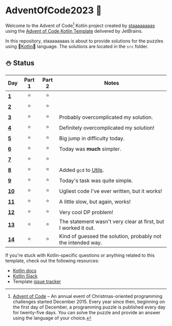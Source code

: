 # AdventOfCode2023 🎄

Welcome to the Advent of Code[^aoc] Kotlin project created by [staaaaaaaas][github] using the [Advent of Code Kotlin Template][template] delivered by JetBrains.

In this repository, staaaaaaaas is about to provide solutions for the puzzles using 🥶[Kotlin][kotlin]🥶 language.
The solutions are located in the `src` folder.

## ⛄ Status 

| Day                    | Part 1 | Part 2 | Notes                                                          |
|------------------------|:------:|:------:|----------------------------------------------------------------|
| [**1**](src/Day01.kt)  |   ⭐    |   ⭐    |                                                                |
| [**2**](src/Day02.kt)  |   ⭐    |   ⭐    |                                                                |
| [**3**](src/Day03.kt)  |   ⭐    |   ⭐    | Probably overcomplicated my solution.                          |
| [**4**](src/Day04.kt)  |   ⭐    |   ⭐    | Definitely overcomplicated my solution!                        |
| [**5**](src/Day05.kt)  |   ⭐    |   ⭐    | Big jump in difficulty today.                                  |
| [**6**](src/Day06.kt)  |   ⭐    |   ⭐    | Today was **much** simpler.                                    |
| [**7**](src/Day07.kt)  |   ⭐    |   ⭐    |                                                                |
| [**8**](src/Day08.kt)  |   ⭐    |   ⭐    | Added `gcd` to [Utils](src/Utils.kt).                          |
| [**9**](src/Day09.kt)  |   ⭐    |   ⭐    | Today's task was quite simple.                                 |
| [**10**](src/Day10.kt) |   ⭐    |   ⭐    | Ugliest code I've ever written, but it works!                  |
| [**11**](src/Day11.kt) |   ⭐    |   ⭐    | A little slow, but again, works!                               |
| [**12**](src/Day12.kt) |   ⭐    |   ⭐    | Very cool DP problem!                                          |
| [**13**](src/Day13.kt) |   ⭐    |   ⭐    | The statement wasn't very clear at first, but I worked it out. |
| [**14**](src/Day14.kt) |   ⭐    |   ⭐    | Kind of guessed the solution, probably not the intended way.   |


If you're stuck with Kotlin-specific questions or anything related to this template, check out the following resources:

- [Kotlin docs][docs]
- [Kotlin Slack][slack]
- Template [issue tracker][issues]


[^aoc]:
    [Advent of Code][aoc] – An annual event of Christmas-oriented programming challenges started December 2015.
    Every year since then, beginning on the first day of December, a programming puzzle is published every day for twenty-five days.
    You can solve the puzzle and provide an answer using the language of your choice.

[aoc]: https://adventofcode.com
[docs]: https://kotlinlang.org/docs/home.html
[github]: https://github.com/staaaaaaaas
[issues]: https://github.com/kotlin-hands-on/advent-of-code-kotlin-template/issues
[kotlin]: https://kotlinlang.org
[slack]: https://surveys.jetbrains.com/s3/kotlin-slack-sign-up
[template]: https://github.com/kotlin-hands-on/advent-of-code-kotlin-template
